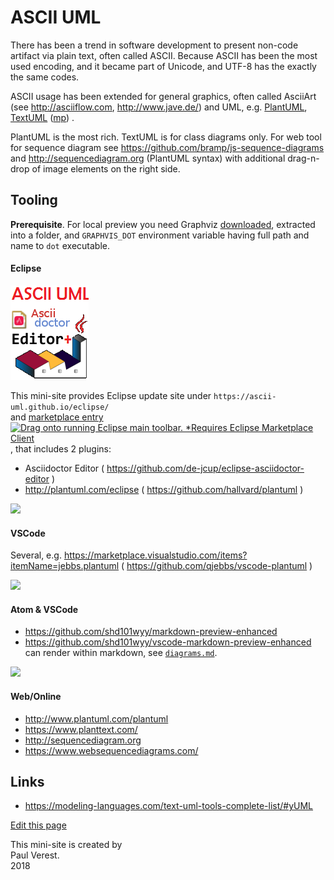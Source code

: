 # ASCII UML

There has been a trend in software development to present non-code artifact via plain text, often called ASCII.
Because ASCII has been the most used encoding, and it became part of Unicode, 
and UTF-8 has the exactly the same codes.

ASCII usage has been extended for general graphics, often called AsciiArt (see <http://asciiflow.com>, <http://www.jave.de/>) 
and UML, e.g. 
[PlantUML](http://plantuml.com),
[TextUML](http://abstratt.github.io/textuml/readme.html) ([mp](https://marketplace.eclipse.org/content/textuml-toolkit))
.

PlantUML is the most rich. TextUML is for class diagrams only. 
For web tool for sequence diagram
see <https://github.com/bramp/js-sequence-diagrams>
and <http://sequencediagram.org> (PlantUML syntax) with additional drag-n-drop of image elements on the right side.



## Tooling

**Prerequisite**. For local preview you need Graphviz [downloaded](https://www.graphviz.org/download/), extracted into a folder,
and `GRAPHVIS_DOT` environment variable having full path and name to `dot` executable.

#### Eclipse

![](images/ASCII-UML-logo.png)

This mini-site provides Eclipse update site under `https://ascii-uml.github.io/eclipse/`  
and [marketplace entry](https://marketplace.eclipse.org/content/ascii-uml-asciidoc-editor-plantuml-plugin)
[![Drag onto running Eclipse main toolbar. *Requires Eclipse Marketplace Client](https://marketplace.eclipse.org/sites/all/themes/solstice/public/images/marketplace/btn-install.png)](http://marketplace.eclipse.org/marketplace-client-intro?mpc_install=4120961 "Drag onto running Eclipse main toolbar. *Requires Eclipse Marketplace Client"),
that includes 2 plugins:

- Asciidoctor Editor ( <https://github.com/de-jcup/eclipse-asciidoctor-editor> )
- <http://plantuml.com/eclipse> ( <https://github.com/hallvard/plantuml> )

![](https://user-images.githubusercontent.com/11644753/40945905-039f7ddc-685b-11e8-854d-eed6b89ea3a4.png)


#### VSCode
 
Several, e.g. <https://marketplace.visualstudio.com/items?itemName=jebbs.plantuml> ( <https://github.com/qjebbs/vscode-plantuml> )

![](https://raw.githubusercontent.com/qjebbs/vscode-plantuml/master/images/auto_update_demo.gif)


#### Atom & VSCode

- <https://github.com/shd101wyy/markdown-preview-enhanced>
- <https://github.com/shd101wyy/vscode-markdown-preview-enhanced>
  can render within markdown, see 
[`diagrams.md`](https://github.com/shd101wyy/markdown-preview-enhanced/blob/master/docs/diagrams.md).

![](https://user-images.githubusercontent.com/1908863/33236972-4f190f98-d22a-11e7-842f-d9c4a74d2118.png)

#### Web/Online

- <http://www.plantuml.com/plantuml>
- <https://www.planttext.com/>
- <http://sequencediagram.org>
- <https://www.websequencediagrams.com/>


## Links

- https://modeling-languages.com/text-uml-tools-complete-list/#yUML

[Edit this page](https://github.com/ascii-uml/ascii-uml.github.io/edit/master/README.md)

This mini-site is created by  
Paul Verest.  
2018
